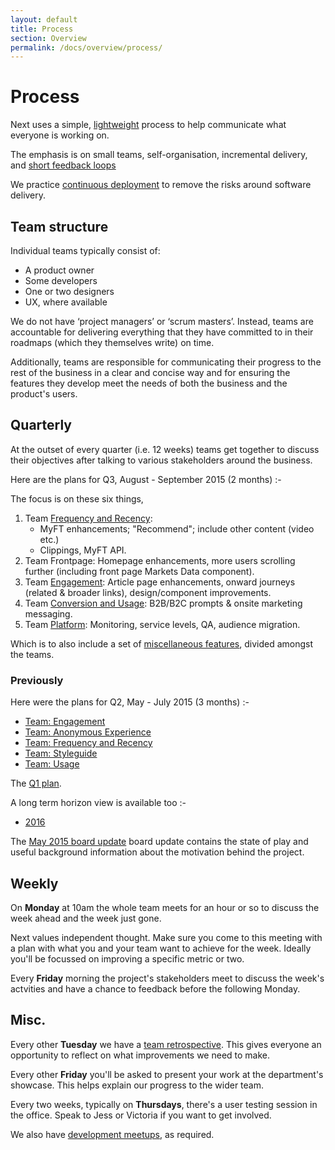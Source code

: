 ```yaml
---
layout: default
title: Process
section: Overview
permalink: /docs/overview/process/
---
```


# Process

Next uses a simple, [lightweight](http://www.agilemanifesto.org/) process to
help communicate what everyone is working on.

The emphasis is on small teams, self-organisation, incremental delivery, and [short
feedback
loops](http://www.startuplessonslearned.com/2010/09/good-enough-never-is-or-is-it.html)

We practice [continuous
deployment](http://martinfowler.com/bliki/ContinuousDelivery.html) to remove the risks around software delivery.

## Team structure

Individual teams typically consist of:

- A product owner
- Some developers
- One or two designers
- UX, where available

We do not have ‘project managers’ or ‘scrum masters’.  Instead, teams are accountable for delivering everything that they have committed to in their roadmaps (which they themselves write) on time.

Additionally, teams are responsible for communicating their progress to the rest of the business in a clear and concise way and for ensuring the features they develop meet the needs of both the business and the product's users.

## Quarterly

At the outset of every quarter (i.e. 12 weeks) teams get together to discuss
their objectives after talking to various stakeholders around the business.

Here are the plans for Q3, August - September 2015 (2 months) :-

The focus is on these six things,

1. Team [Frequency and Recency](https://docs.google.com/presentation/d/1efHFDYB9ubu1RTTD5Rq5HwEhcQgLU5aqzjIJHAfRN10/edit):
    - MyFT enhancements; "Recommend"; include other content (video etc.)
    - Clippings, MyFT API.
1. Team Frontpage: Homepage enhancements, more users scrolling further (including front page Markets Data component).
1. Team [Engagement](https://docs.google.com/a/ft.com/presentation/d/1y1es_0RTepNRxIaZgksftARzuUbp58sIMOZujWL1ptM/edit?usp=sharing): Article page enhancements, onward journeys (related & broader links), design/component improvements.
1. Team [Conversion and Usage](https://docs.google.com/presentation/d/1Dy9RL0sq-f9LtH6kT8kdeLzG3q7JkBkuSRyQjnvSs6g/edit): B2B/B2C prompts & onsite marketing messaging.
1. Team [Platform](https://docs.google.com/presentation/d/1U0-NSoujGLyqd22Ms_2WH6jtn8bN6xjHwT5rLH08iiw/edit#slide=id.g44b649aef_02): Monitoring, service levels, QA, audience migration.

Which is to also include a set of [miscellaneous
features](https://docs.google.com/presentation/d/1oTOlc115Sr8xYCrqZOqWtn57fyl91lri8itoRWpp1oA/edit),
divided amongst the teams.

### Previously

Here were the plans for Q2, May - July 2015 (3 months) :-

- [Team: Engagement](https://docs.google.com/presentation/d/1tBlnPyzBW_LLX2tkAi-Y8ez9Dh-QOPfl0om_PyFyvzE/edit)
- [Team: Anonymous Experience](https://docs.google.com/presentation/d/1h-YF7OQSgQrkguJ3fjkTtfN3x0_7oMrcZar8Ooxeis8/edit#slide=id.p)
- [Team: Frequency and Recency](https://docs.google.com/a/ft.com/presentation/d/1efHFDYB9ubu1RTTD5Rq5HwEhcQgLU5aqzjIJHAfRN10/edit?usp=drive_web)
- [Team: Styleguide](https://docs.google.com/document/d/1rT5njibCzPXtpegLvvfYdLkpn7lPHSOG18B0yFFU4yQ/edit)
- [Team: Usage](https://docs.google.com/document/d/1mpxcELXDHPyXj9-KjfQAW2-H1MnPNJEG8ZrgoM4ql4Y/edit)

The [Q1 plan](http://matt.chadburn.co.uk/drop/q1.next.png).

A long term horizon view is available too :-

 - [2016](https://docs.google.com/presentation/d/14zs5GqI4oC5N84UqorTDoqTx1j66vh1FlLPJ5ehOHVY/edit#slide=id.p)

The [May 2015 board update](https://docs.google.com/a/ft.com/file/d/0B0DDxFh3ZO93UjNWZ2s3anNBV00) board update contains the state of play and useful background information about the motivation behind the project.

## Weekly

On **Monday** at 10am the whole team meets for an hour or so to discuss the week
ahead and the week just gone.

Next values independent thought. Make sure you come to this meeting with a plan
with what you and your team want to achieve for the week. Ideally you'll be focussed
on improving a specific metric or two.

Every **Friday** morning the project's stakeholders meet to discuss the
week's actvities and have a chance to feedback before the following Monday.

## Misc.

Every other **Tuesday** we have a [team retrospective](https://docs.google.com/document/d/1Xk0EN824hOVTXXgbbPXoxJp3qGcnFHZ0k-DW0HZ62zk/edit). This gives everyone an
opportunity to reflect on what improvements we need to make.

Every other **Friday** you'll be asked to present your work at the department's
showcase. This helps explain our progress to the wider team.

Every two weeks, typically on **Thursdays**, there's a user testing session in
the office. Speak to Jess or Victoria if you want to get involved.

We also have [development meetups](https://docs.google.com/document/d/1_5BVMINvi4JvET3Ue17EJdDihb5Q2UVlfKcDFlfLENY/edit#), as required.
